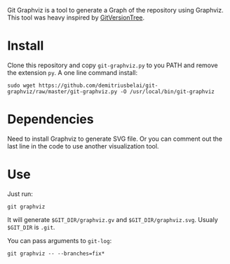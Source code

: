 Git Graphviz is a tool to generate a Graph of the repository using Graphviz. This tool was heavy inspired by [GitVersionTree](https://github.com/crc8/GitVersionTree).

# Install

Clone this repository and copy ```git-graphviz.py``` to you PATH and remove the extension ```py```. A one line command install:

```
sudo wget https://github.com/demitriusbelai/git-graphviz/raw/master/git-graphviz.py -O /usr/local/bin/git-graphviz
```

# Dependencies

Need to install Graphviz to generate SVG file. Or you can comment out the last line in the code to use another visualization tool.

# Use

Just run:

```
git graphviz
```

It will generate ```$GIT_DIR/graphviz.gv``` and ```$GIT_DIR/graphviz.svg```. Usualy ```$GIT_DIR``` is ```.git```.

You can pass arguments to ```git-log```:

```
git graphviz -- --branches=fix*
```

